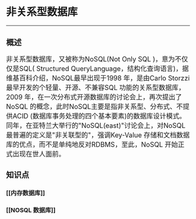 # 非关系型数据库
---
## 概述

<font size=4>非关系型数据库，又被称为NoSQL(Not Only SQL )，意为不仅仅是SQL( Structured QueryLanguage，结构化查询语言)，据维基百科介绍，NoSQL最早出现于1998 年，是由Carlo Storzzi最早开发的个轻量、开源、不兼容SQL 功能的关系型数据库，2009 年，在一次分布式开源数据库的讨论会上，再次提出了NoSQL 的概念，此时NoSQL主要是指非关系型、分布式、不提供ACID (数据库事务处理的四个基本要素)的数据库设计模式。同年，在亚特兰大举行的"NoSQL(east)"讨论会上，对NoSQL 最普遍的定义是"非关联型的"，强调Key-Value 存储和文档数据库的优点，而不是单纯地反对RDBMS，至此，NoSQL 开始正式出现在世人面前。</font>

## 知识点
### [[内存数据库]]
### [[NOSQL 数据库]]